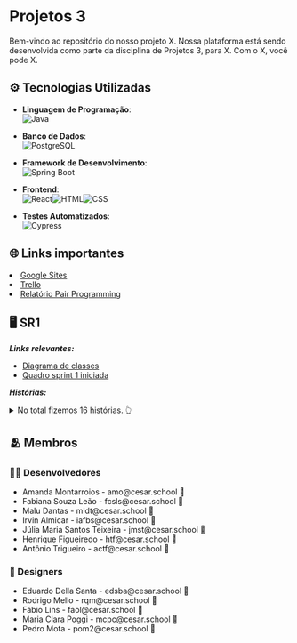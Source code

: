# Projetos 3

Bem-vindo ao repositório do nosso projeto X. Nossa plataforma está sendo desenvolvida como parte da disciplina de Projetos 3, para X. Com o X, você pode X.
<br>

## ⚙ Tecnologias Utilizadas

- **Linguagem de Programação**:<br>![Java](https://img.shields.io/badge/Java-ED8B00?style=for-the-badge&logo=openjdk&logoColor=white)


- **Banco de Dados**:<br>![PostgreSQL](https://img.shields.io/badge/PostgreSQL-316192?style=for-the-badge&logo=postgresql&logoColor=white)

- **Framework de Desenvolvimento**:<br>![Spring Boot](https://img.shields.io/badge/Spring_Boot-6DB33F?style=for-the-badge&logo=springboot&logoColor=white)

- **Frontend**:<br>![React](https://img.shields.io/badge/React-20232A?style=for-the-badge&logo=react&logoColor=61DAFB)![HTML](https://img.shields.io/badge/HTML5-E34F26?style=for-the-badge&logo=html5&logoColor=white)![CSS](https://img.shields.io/badge/CSS3-1572B6?style=for-the-badge&logo=css3&logoColor=white)
  
- **Testes Automatizados**:<br>![Cypress](https://img.shields.io/badge/Cypress-17202C?style=for-the-badge&logo=cypress&logoColor=white)

## 🌐 Links importantes
<li> <a href="https://sites.google.com/d/160TZStC0z45z00JOCtXTacXJTA-50Maa/p/1_0ykZFiJkg_7hoWD9UHTHfG7fip96Oay/edit">Google Sites</a> </li>
<li> <a href="https://trello.com/invite/b/67b4c28442361217803e2a1e/ATTI279baead7a54fb8b9f89acd5e6d63bf84EEA9025/projetos-3-g9">Trello</a> </li>
<li> <a href="">Relatório Pair Programming</a> </li>

## 🖥️ SR1

***Links relevantes:***
<ul>
    <li> 
    <a  href="https://drive.google.com/file/d/1ftLpu_jl8mMVnX_Ai5mpb386w6JnGc4t/view?usp=sharing"
      >Diagrama de classes</a>
  </li>
    <li>
        <a  href=""
      >Quadro sprint 1 iniciada</a>
  </li>
</ul>

***Histórias:***

<details>
    <summary>No total fizemos 16 histórias. 👆</summary>

        - 1. Conhecer a BRASFI
*Como* visitante do site

*Quero* acessar uma página com informações sobre o que é a BRASFI

*Para* entender melhor seu propósito e atuação

*Critérios de Aceitação:*
A página deve conter uma explicação clara e objetiva sobre o que é a BRASFI e seus principais objetivos.
A página deve ser facilmente acessível a partir do menu principal do site.

        - 2. Conhecer os Membros da BRASFI
*Como* visitante do site

*Quero* acessar uma página com informações sobre os membros da BRASFI

*Para* conhecer quem faz parte da organização e sua representatividade

*Critérios de Aceitação:*
A página deve apresentar informações dos membros da BRASFI, incluindo: nome completo, foto e instituição/origem.
A página deve estar acessível a partir do menu principal do site.

        - 3. Área de Contato
*Como* potencial parceiro ou interessado na BRASFI

*Quero* ter acesso a formas de contato da empresa, como redes sociais, email e telefone institucional

*Para* poder entrar em contato de forma fácil e rápida

*Critérios de Aceitação:*
A página deve exibir email institucional, telefone e links para redes sociais.
Um formulário de contato opcional pode estar disponível.
Deve estar acessível no rodapé e/ou menu principal.

        - 4. Login de membros
*Como* membro da BRASFI

*Quero* poder me logar e acessar uma área exclusiva com diversas funcionalidades e abas

*Para* interagir, explorar conteúdos específicos e participar mais ativamente da comunidade BRASFI

*Critérios de Aceitação:*
Sistema de login com autenticação (email, senha).
Área exclusiva com conteúdo acessível apenas para membros da BRASFI.


        - 5. Cadastro
*Como* usuario da plataforma 

*Quero* me tornar um membro 

*Para* ter acesso a conteúdos exclusivos 

*Critérios de Aceitação:*
Sistema de cadastro com autenticação 
Formulário para informações do usuário  


    
</details>


## 🫂 Membros

### 👨‍💻 Desenvolvedores
<ul>
  <li>Amanda Montarroios - amo@cesar.school 📩</li>
  <li>Fabiana Souza Leão - fcsls@cesar.school 📩</li>
  <li>Malu Dantas - mldt@cesar.school 📩</li>
  <li>Irvin Almicar - iafbs@cesar.school 📩</li>
  <li>Júlia Maria Santos Teixeira - jmst@cesar.school 📩</li>
  <li>Henrique Figueiredo - htf@cesar.school 📩</li>
  <li>Antônio Trigueiro - actf@cesar.school 📩</li>
</ul>

### 🎨 Designers
<ul>
  <li>Eduardo Della Santa - edsba@cesar.school 📩</li>
  <li>Rodrigo Mello - rqm@cesar.school 📩</li>
  <li>Fábio Lins - faol@cesar.school 📩</li>
  <li>Maria Clara Poggi - mcpc@cesar.school 📩</li>
  <li>Pedro Mota - pom2@cesar.school 📩</li>
</ul>


